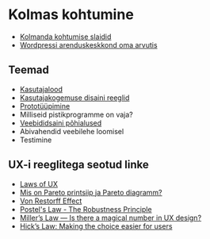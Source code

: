 # Kolmas kohtumine

- [Kolmanda kohtumise slaidid](./slaidid.pdf)
- [Wordpressi arenduskeskkond oma arvutis](../../concepts/WPDockeris/about.md)

## Teemad
- [Kasutajalood](../../concepts/kasutajalood/about.md)
- [Kasutajakogemuse disaini reeglid](../../concepts/UXreeglid/about.md)
- [Prototüüpimine](../../concepts/prototyypimine/about.md)
- Milliseid pistikprogramme on vaja?
- [Veebididsaini põhialused](../../concepts/veebiDisainiAlused/about.md)
- Abivahendid veebilehe loomisel
- Testimine

## UX-i reeglitega seotud linke
- [Laws of UX](https://lawsofux.com/)
- [Mis on Pareto printsiip ja Pareto diagramm?](https://leanway.ee/pareto-printsiip-ja-pareto-diagramm)
- [Von Restorff Effect](https://lawsofux.com/von-restorff-effect/)
- [Postel's Law - The Robustness Principle](https://ardalis.com/postels-law-robustness-principle/)
- [Miller’s Law — Is there a magical number in UX design?](https://uxdesign.cc/millers-law-is-there-a-magical-number-in-ux-design-7999f92ef7b8)
- [Hick’s Law: Making the choice easier for users]( https://www.interaction-design.org/literature/article/hick-s-law-making-the-choice-easier-for-users)